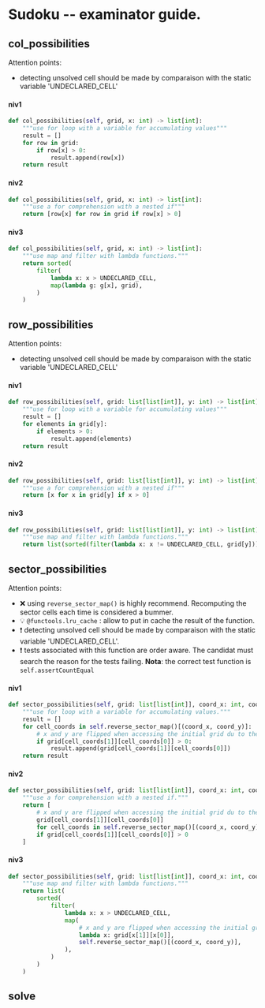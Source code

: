 # Sudoku -- examinator guide.



## col_possibilities
Attention points:
- detecting unsolved cell should be made by comparaison with the static variable 'UNDECLARED_CELL'
#### niv1
``` python
def col_possibilities(self, grid, x: int) -> list[int]:
    """use for loop with a variable for accumulating values"""
    result = []
    for row in grid:
        if row[x] > 0:
            result.append(row[x])
    return result
```

#### niv2
``` python
def col_possibilities(self, grid, x: int) -> list[int]:
    """use a for comprehension with a nested if"""
    return [row[x] for row in grid if row[x] > 0]
```

#### niv3
``` python
def col_possibilities(self, grid, x: int) -> list[int]:
    """use map and filter with lambda functions."""
    return sorted(
        filter(
            lambda x: x > UNDECLARED_CELL,
            map(lambda g: g[x], grid),
        )
    )
```

## row_possibilities
Attention points:
- detecting unsolved cell should be made by comparaison with the static variable 'UNDECLARED_CELL'
#### niv1
```python
def row_possibilities(self, grid: list[list[int]], y: int) -> list[int]:
    """use for loop with a variable for accumulating values"""
    result = []
    for elements in grid[y]:
        if elements > 0:
            result.append(elements)
    return result
```
#### niv2
```python
def row_possibilities(self, grid: list[list[int]], y: int) -> list[int]:
    """use a for comprehension with a nested if"""
    return [x for x in grid[y] if x > 0]
```
#### niv3
```python
def row_possibilities(self, grid: list[list[int]], y: int) -> list[int]:
    """use map and filter with lambda functions."""
    return list(sorted(filter(lambda x: x != UNDECLARED_CELL, grid[y])))
```

## sector_possibilities
Attention points:
- :x: using ``reverse_sector_map()`` is highly recommend. Recomputing the sector cells each time is considered a bummer.
- :bulb: ``@functools.lru_cache`` : allow to put in cache the result of the function.
- :exclamation: detecting unsolved cell should be made by comparaison with the static variable 'UNDECLARED_CELL'.
- :exclamation: tests associated with this function are order aware. The candidat must search the reason for the tests failing. **Nota**: the correct test function is ``self.assertCountEqual``
#### niv1
```python
def sector_possibilities(self, grid: list[list[int]], coord_x: int, coord_y: int) -> list[int]:
    """use for loop with a variable for accumulating values."""
    result = []
    for cell_coords in self.reverse_sector_map()[(coord_x, coord_y)]:
        # x and y are flipped when accessing the initial grid du to the list of list.
        if grid[cell_coords[1]][cell_coords[0]] > 0:
            result.append(grid[cell_coords[1]][cell_coords[0]])
    return result

```
#### niv2
```python
def sector_possibilities(self, grid: list[list[int]], coord_x: int, coord_y: int) -> list[int]:
    """use a for comprehension with a nested if."""
    return [
        # x and y are flipped when accessing the initial grid du to the list of list.
        grid[cell_coords[1]][cell_coords[0]]
        for cell_coords in self.reverse_sector_map()[(coord_x, coord_y)]
        if grid[cell_coords[1]][cell_coords[0]] > 0
    ]
```
#### niv3
```python
def sector_possibilities(self, grid: list[list[int]], coord_x: int, coord_y: int) -> list[int]:
    """use map and filter with lambda functions."""
    return list(
        sorted(
            filter(
                lambda x: x > UNDECLARED_CELL,
                map(
                    # x and y are flipped when accessing the initial grid du to the list of list.
                    lambda x: grid[x[1]][x[0]],
                    self.reverse_sector_map()[(coord_x, coord_y)],
                ),
            )
        )
    )
```

## solve 

